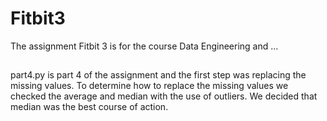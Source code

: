 # Fitbit3
The assignment Fitbit 3 is for the course Data Engineering and ... 

##
part4.py is part 4 of the assignment and the first step was replacing the missing values. To determine how to replace the missing values we checked the average and median with the use of outliers. We decided that median was the best course of action. 
